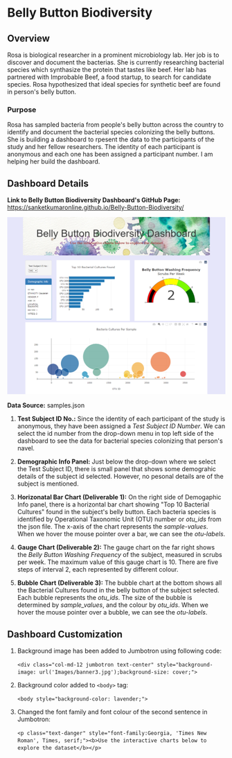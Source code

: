# Belly Button Biodiversity

## Overview

Rosa is biological researcher in a prominent microbiology lab. Her job is to discover and document the bacterias. She is currently researching bacterial species which synthasize the protein that tastes like beef. Her lab has partnered with Improbable Beef, a food startup, to search for candidate species. Rosa hypothesized that ideal species for synthetic beef are found in person's belly button.

### Purpose

Rosa has sampled bacteria from people's belly button across the country to identify and document the bacterial species colonizing the belly buttons. She is building a dashboard to rpesent the data to the participants of the study and her fellow researchers. The identity of each participant is anonymous and each one has been assigned a participant number. I am helping her build the dashboard.

## Dashboard Details

**Link to Belly Button Biodiversity Dashboard's GitHub Page:**
https://sanketkumaronline.github.io/Belly-Button-Biodiversity/


![Dashboard](./static/images/dashboard.png)

**Data Source:** samples.json

1. **Test Subject ID No.:** Since the identity of each participant of the study is anonymous, they have been assigned a *Test Subject ID Number*. We can select the id number from the drop-down menu in top left side of the dashboard to see the data for bacterial species colonizing that person's navel. 

2. **Demographic Info Panel:** Just below the drop-down where we select the Test Subject ID, there is small panel that shows some demograhic details of the subject id selected. However, no pesonal details are of the subject is mentioned.

3. **Horizonatal Bar Chart (Deliverable 1):** On the right side of Demogaphic Info panel, there is a horizontal bar chart showing "Top 10 Bacterial Cultures" found in the subject's belly button. Each bacteria species is identified by Operational Taxonomic Unit (OTU) number or *otu_ids* from the json file. The x-axis of the chart represents the *sample-values*. When we hover the mouse pointer over a bar, we can see the *otu-labels*. 

4. **Gauge Chart  (Deliverable 2):** The gauge chart on the far right shows the *Belly Button Washing Frequency* of the subject, measured in scrubs per week. The maximum value of this gauge chart is 10. There are five steps of interval 2, each represented by different colour.

5. **Bubble Chart  (Deliverable 3):** The bubble chart at the bottom shows all the Bacterial Cultures found in the belly button of the subject selected. Each bubble represents the *otu_ids*. The size of the bubble is determined by *sample_values*, and the colour by *otu_ids*. When we hover the mouse pointer over a bubble, we can see the *otu-labels*.  

## Dashboard Customization

1. Background image has been added to Jumbotron using following code:

    `<div class="col-md-12 jumbotron text-center" style="background-image: url('Images/banner3.jpg');background-size: cover;">`

2. Background color added to `<body>` tag:

    `<body style="background-color: lavender;">`

3. Changed the font family and font colour of the second sentence in Jumbotron:
    
    `<p class="text-danger" style="font-family:Georgia, 'Times New Roman', Times, serif;"><b>Use the interactive charts below to explore the dataset</b></p>`
